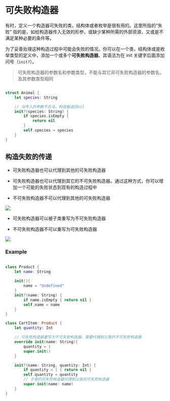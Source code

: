 # 可失败构造器

有时，定义一个构造器可失败的类，结构体或者枚举是很有用的。这里所指的“失败” 指的是，如给构造器传入无效的形参，或缺少某种所需的外部资源，又或是不满足某种必要的条件等。


为了妥善处理这种构造过程中可能会失败的情况。你可以在一个类，结构体或是枚举类型的定义中，添加一个或多个**可失败构造器**。其语法为在 init 关键字后面添加问号（`init?`）。

> 可失败构造器的参数名和参数类型，不能与其它非可失败构造器的参数名，及其参数类型相同


```swift

struct Animal {
    let species: String

    // 当传入的参数不合法，构造器返回nil
    init?(species: String) {
        if species.isEmpty {
            return nil
        }
        self.species = species
    }
}
```

## 构造失败的传递

- 可失败构造器也可以代理到其他的可失败构造器

- 可失败构造器也可以代理到其它的不可失败构造器。通过这种方式，你可以增加一个可能的失败状态到现有的构造过程中

- 不可失败构造器不可以代理到其他的可失败构造器

![](https://gitee.com/existorlive/exist-or-live-pic/raw/master/%E6%88%AA%E5%B1%8F2020-12-09%20%E4%B8%8B%E5%8D%887.22.51.png)

- 可失败构造器可以被子类重写为不可失败构造器

- 不可失败构造器不可以重写为可失败构造器

![](https://gitee.com/existorlive/exist-or-live-pic/raw/master/%E6%88%AA%E5%B1%8F2020-12-09%20%E4%B8%8B%E5%8D%887.30.40.png)



### Example

```swift

class Product {
    let name: String
    
    init(){
        name = "Undefined"
    }
    init?(name: String) {
        if name.isEmpty { return nil }
        self.name = name
    }
}

class CartItem: Product {
    let quantity: Int

    // 可失败构造器重写为不可失败构造器，需要代理到父类的不可失败构造器
    override init(name: String){
        quantity = 1
        super.init()
    }

    init?(name: String, quantity: Int) {
        if quantity < 1 { return nil }
        self.quantity = quantity
        // 子类的可失败构造器代理到父类的可失败构造器
        super.init(name: name)
    }
}

```